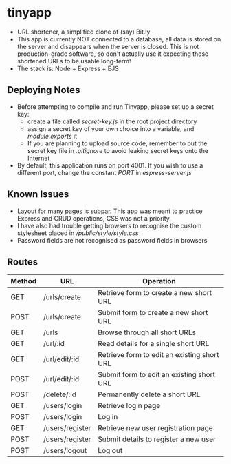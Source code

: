 # tinyapp

* URL shortener, a simplified clone of (say) Bit.ly
* This app is currently NOT connected to a database, all data is stored on the server and disappears when the server is closed. This is not production-grade software, so don't actually use it expecting those shortened URLs to be usable long-term!
* The stack is: Node + Express + EJS

## Deploying Notes

* Before attempting to compile and run Tinyapp, please set up a secret key:
  * create a file called *secret-key.js* in the root project directory
  * assign a secret key of your own choice into a variable, and *module.exports* it
  * If you are planning to upload source code, remember to put the secret key file in *.gitignore* to avoid leaking secret keys onto the Internet
* By default, this application runs on port 4001. If you wish to use a different port, change the constant *PORT* in *espress-server.js*

## Known Issues

* Layout for many pages is subpar. This app was meant to practice Express and CRUD operations, CSS was not a priority.
* I have also had trouble getting browsers to recognise the custom stylesheet placed in */public/style/style.css*
* Password fields are not recognised as password fields in browsers

## Routes

Method|URL|Operation
---|---|---
GET | /urls/create | Retrieve form to create a new short URL 
POST | /urls/create | Submit form to create a new short URL 
GET | /urls | Browse through all short URLs
GET | /url/:id | Read details for a single short URL
GET | /url/edit/:id | Retrieve form to edit an existing short URL
POST | /url/edit/:id | Submit form to edit an existing short URL
POST | /delete/:id | Permanently delete a short URL
GET | /users/login | Retrieve login page
POST | /users/login | Log in
GET | /users/register | Retrieve new user registration page
POST | /users/register | Submit details to register a new user
POST | /users/logout | Log out

